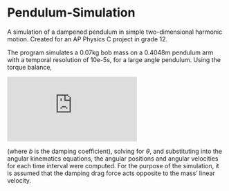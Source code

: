 # Pendulum-Simulation
 A simulation of a dampened pendulum in simple two-dimensional harmonic motion. Created for an AP Physics C project in grade 12.
 
 The program simulates a 0.07kg bob mass on a 0.4048m pendulum arm with a temporal resolution of 10e-5s, for a large angle pendulum. Using the torque balance, 
 
 ![equation](https://latex.codecogs.com/png.latex?mL%5E2%5Cddot%5Ctheta%20&plus;%20bL%5E2%5Cdot%5Ctheta&plus;mgL%5Csin%5Ctheta%20%3D%200) 
 
 (where _b_ is the damping coefficient), solving for _θ_, and substituting into the
angular kinematics equations, the angular positions and angular velocities for each time interval were computed. For the purpose of
the simulation, it is assumed that the damping drag force acts opposite to the mass’ linear velocity.
